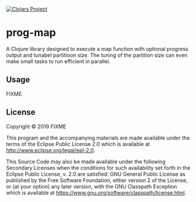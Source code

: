 [![Clojars Project](https://img.shields.io/clojars/v/pppmap.svg)](https://clojars.org/pppmap)

# prog-map

A Clojure library designed to execute a map function with optional progress output and tunabel partitioon size. 
The tuning of the partition size can even make small tasks to run efficient in parallel.

## Usage

FIXME

## License

Copyright © 2019 FIXME

This program and the accompanying materials are made available under the
terms of the Eclipse Public License 2.0 which is available at
http://www.eclipse.org/legal/epl-2.0.

This Source Code may also be made available under the following Secondary
Licenses when the conditions for such availability set forth in the Eclipse
Public License, v. 2.0 are satisfied: GNU General Public License as published by
the Free Software Foundation, either version 2 of the License, or (at your
option) any later version, with the GNU Classpath Exception which is available
at https://www.gnu.org/software/classpath/license.html.

